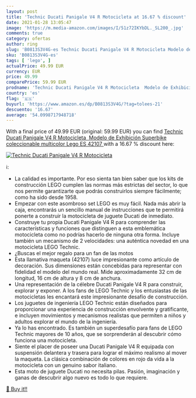 ```yaml
---
layout: post
title: 'Technic Ducati Panigale V4 R Motocicleta at 16.67 % discount'
date: 2021-01-28 13:05:47
image: 'https://m.media-amazon.com/images/I/51z72IKYbDL._SL200_.jpg'
comments: true
category: ofertas
author: ring
slug: 'B0813S3V4G-es Technic Ducati Panigale V4 R Motocicleta Modelo de...'
sku: 'B0813S3V4G-es'
tags: [ 'lego', ]
actualPrice: 49.99 EUR
currency: EUR
price: 49.99
comparePrice: 59.99 EUR
prodname: 'Technic Ducati Panigale V4 R Motocicleta  Modelo de Exhibición Superbike coleccionable  multicolor  Lego ES 42107 '
country: 'es'
flag: '🇪🇸'
buyurl: 'https://www.amazon.es/dp/B0813S3V4G/?tag=tolees-21'
descuento: '16.67'
average: '54.0998717948718'
---
```


With a final price of 49.99 EUR (original: 59.99 EUR) you can find [Technic Ducati Panigale V4 R Motocicleta  Modelo de Exhibición Superbike coleccionable  multicolor  Lego ES 42107 ](https://www.amazon.es/dp/B0813S3V4G/?tag=tolees-21) with a  16.67 % discount here:

[![Technic Ducati Panigale V4 R Motocicleta](https://m.media-amazon.com/images/I/51z72IKYbDL._SL200_.jpg)](https://www.amazon.es/dp/B0813S3V4G/?tag=tolees-21)

ℹ️:

- La calidad es importante. Por eso sienta tan bien saber que los kits de construcción LEGO cumplen las normas más estrictas del sector, lo que nos permite garantizarte que podrás construirlos siempre fácilmente; como ha sido desde 1958.
- Empezar con este asombroso set LEGO es muy fácil. Nada más abrir la caja, encontrarás un sencillo manual de instrucciones que te permitirá ponerte a construir la motocicleta de juguete Ducati de inmediato.
- Construye tu propia Ducati Panigale V4 R para comprender las características y funciones que distinguen a esta emblemática motocicleta como no podrías hacerlo de ninguna otra forma. Incluye también un mecanismo de 2 velocidades: una auténtica novedad en una motocicleta LEGO Technic.
- ¿Buscas el mejor regalo para un fan de las motos
- Esta llamativa maqueta (42107) luce impresionante como artículo de decoración. Sus dimensiones están concebidas para representar con fidelidad el modelo del mundo real. Mide aproximadamente 32 cm de longitud, 16 cm de altura y 8 cm de anchura.
- Una representación de la célebre Ducati Panigale V4 R para construir, explorar y exponer. A los fans de LEGO Technic y los entusiastas de las motocicletas les encantará este impresionante desafío de construcción.
- Los juguetes de ingeniería LEGO Technic están diseñados para proporcionar una experiencia de construcción envolvente y gratificante, e incluyen movimientos y mecanismos realistas que permiten a niños y adultos explorar el mundo de la ingeniería.
- Ya lo has encontrado. Es también un superdesafío para fans de LEGO Technic mayores de 10 años, que se sorprenderán al descubrir cómo funciona una motocicleta.
- Siente el placer de poseer una Ducati Panigale V4 R equipada con suspensión delantera y trasera para lograr el máximo realismo al mover la maqueta. La clásica combinación de colores en rojo da vida a la motocicleta con un genuino sabor italiano.
- Esta moto de juguete Ducati no necesita pilas. Pasión, imaginación y ganas de descubrir algo nuevo es todo lo que requiere.

[🛒 Buy it!!](https://www.amazon.es/dp/B0813S3V4G/?tag=tolees-21)
